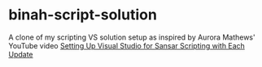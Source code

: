 # binah-script-solution
A clone of my scripting VS solution setup as inspired by Aurora Mathews' YouTube video [Setting Up Visual Studio for Sansar Scripting with Each Update](https://www.youtube.com/watch?v=uN3FxHue1cI)


